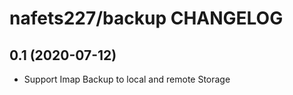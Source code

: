 # nafets227/backup CHANGELOG

## 0.1 (2020-07-12)
* Support Imap Backup to local and remote Storage

